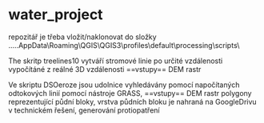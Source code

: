 # water_project
repozitář je třeba vložit/naklonovat do složky 
.....AppData\Roaming\QGIS\QGIS3\profiles\default\processing\scripts\

The skritp treelines10 vytváří stromové linie po určité vzdálenosti vypočítáné z reálné 3D vzdálenosti 
==vstupy==
DEM rastr


Ve skriptu DSOeroze jsou udolnice vyhledávány pomocí napočítaných odtokových linií pomocí nástroje GRASS, 
==vstupy==
DEM rastr
polygony reprezentující půdní bloky, vrstva půdních bloku je nahraná na GoogleDrivu v technickém řešení, generování protiopatření 
